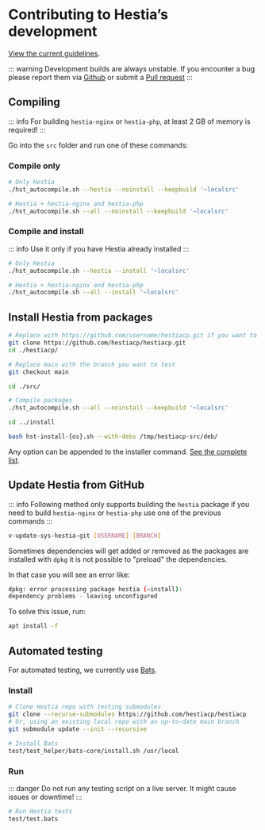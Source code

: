 # Contributing to Hestia’s development

[View the current guidelines](https://github.com/hestiacp/hestiacp/blob/main/CONTRIBUTING.md).

::: warning
Development builds are always unstable. If you encounter a bug please report them via [Github](https://github.com/hestiacp/hestiacp/issues/new/choose) or submit a [Pull request](https://github.com/hestiacp/hestiacp/pulls)
:::

## Compiling

::: info
For building `hestia-nginx` or `hestia-php`, at least 2 GB of memory is required!
:::

Go into the `src` folder and run one of these commands:

### Compile only

```sh
# Only Hestia
./hst_autocompile.sh --hestia --noinstall --keepbuild '~localsrc'
```

```sh
# Hestia + hestia-nginx and hestia-php
./hst_autocompile.sh --all --noinstall --keepbuild '~localsrc'
```

### Compile and install

::: info
Use it only if you have Hestia already installed
:::

```sh
# Only Hestia
./hst_autocompile.sh --hestia --install '~localsrc'
```

```sh
# Hestia + hestia-nginx and hestia-php
./hst_autocompile.sh --all --install '~localsrc'
```

## Install Hestia from packages

```bash
# Replace with https://github.com/username/hestiacp.git if you want to test a branch that you created yourself
git clone https://github.com/hestiacp/hestiacp.git
cd ./hestiacp/

# Replace main with the branch you want to test
git checkout main

cd ./src/

# Compile packages
./hst_autocompile.sh --all --noinstall --keepbuild '~localsrc'

cd ../install

bash hst-install-{os}.sh --with-debs /tmp/hestiacp-src/deb/
```

Any option can be appended to the installer command. [See the complete list](../introduction/getting-started#list-of-installation-options).

## Update Hestia from GitHub

::: info
Following method only supports building the `hestia` package if you need to build `hestia-nginx` or `hestia-php` use one of the previous commands
:::

```bash
v-update-sys-hestia-git [USERNAME] [BRANCH]
```

Sometimes dependencies will get added or removed as the packages are installed with `dpkg` it is not possible to "preload" the dependencies.

In that case you will see an error like:

```bash
dpkg: error processing package hestia (–install):
dependency problems - leaving unconfigured
```

To solve this issue, run:

```bash
apt install -f
```

## Automated testing

For automated testing, we currently use [Bats](https://github.com/bats-core/bats-core).

### Install

```bash
# Clone Hestia repo with testing submodules
git clone --recurse-submodules https://github.com/hestiacp/hestiacp
# Or, using an existing local repo with an up-to-date main branch
git submodule update --init --recursive

# Install Bats
test/test_helper/bats-core/install.sh /usr/local
```

### Run

::: danger
Do not run any testing script on a live server. It might cause issues or downtime!
:::

```bash
# Run Hestia tests
test/test.bats
```
